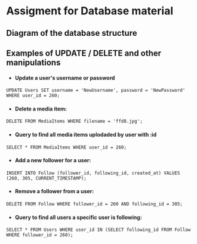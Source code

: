 # Assigment for Database material

## Diagram of the database structure


## Examples of UPDATE / DELETE and other manipulations
- #### Update a user's username or password
`UPDATE Users SET username = 'NewUsername', password = 'NewPassword' WHERE user_id = 260;`

- #### Delete a media item:
`DELETE FROM MediaItems WHERE filename = 'ffd8.jpg';`

- #### Query to find all media items uplodaded by user with :id
`SELECT * FROM MediaItems WHERE user_id = 260;`

- #### Add a new follower for a user:
`INSERT INTO Follow (follower_id, following_id, created_at) VALUES (260, 305, CURRENT_TIMESTAMP);`

- #### Remove a follower from a user:
`DELETE FROM Follow WHERE follower_id = 260 AND following_id = 305;`

- #### Query to find all users a specific user is following:
`SELECT * FROM Users WHERE user_id IN (SELECT following_id FROM Follow WHERE follower_id = 260);`
